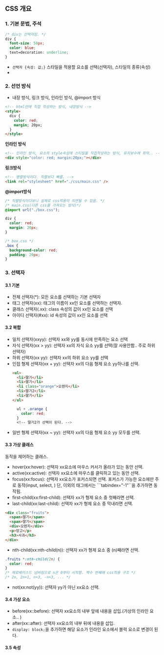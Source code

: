 ## CSS 개요
### 1. 기본 문법, 주석
```css
/* div는 선택자임. */
div {
  font-size: 50px;
  color: blue;
  text=decoration: underline;
}
```
- ```선택자 {속성: 값;}``` 스타일을 적용할 요소를 선택(선택자), 스타일의 종류(속성)
-  
### 2. 선언 방식
- 내장 방식, 링크 방식, 인라인 방식, @import 방식
```html
<!-- html안에 직접 작성하는 방식, 내장방식 -->
<style>
  div {
    color: red;
    margin; 20px;
  }
</style>
```
**인라인 방식**
```html
<!-- 인라인 방식, 요소의 style속성에 스티일을 직접작성하는 방식, 유지보수에 최악.. -->
<div style="color: red; margin:20px;"></div>
```
**링크방식**
```html
<!-- 병렬방식이다. 직렬보다 빠름. -->
<link rel="stylesheet" href="./css/main.css" />
```
**@import방식** 
```css
/* 직렬방식이다보니 실제로 css적용이 지연될 수 있음. */
/* main.css(다른 css를 가져오는 방식)*/
@import url("./box.css");

div {
  color: red;
  margin: 20px;
}

/* box.css */
.box {
  background-color: red;
  padding: 20px;
}
```

### 3. 선택자 
#### 3.1 기본
- 전체 선택자(*): 모든 요소를 선택하는 기본 선택자   
- 태그 선택자(xx): 태그의 이름이 xx인 요소를 선택하는 선택자.   
- 클래스 선택자(.xx): class 속성의 값이 xx인 요소를 선택   
- 아이디 선택자(#xx): id 속성의 값이 xx인 요소를 선택

#### 3.2 복합
- 일치 선택자(xxyy): 선택자 xx와 yy를 동시에 만족하는 요소 선택
- 자식 선택자(xx > yy): 선택자 xx의 자식 요소 yy를 선택(잘 사용안함.. 주로 하위 선택자)
- 하위 선택자(xx yy): 선택자 xx의 하위 요소 yy를 선택
- 인접 형제 선택자(xx + yy): 선택자 xx의 다음 형제 요소 yy하나를 선택.
  ```html
  <ul>
    <li>딸기</li>
    <li>딸기</li>
    <li class="orange">오렌지</li>
    <li>딸기2</li>
    <li>딸기</li>
  </ul>
  ```
  ```css
    ul + .orange {
      color: red;
    }
    <!-- 딸기2가 선택이 된다. -->
  ```
- 일반 형제 선택자(xx ~ yy): 선택자 xx의 다음 형제 요소 yy 모두를 선택.
#### 3.3 가상 클래스
동작을 제어하는 클래스.
- hover(xx:hover): 선택자 xx요소에 마우스 커서가 올라가 있는 동안 선택.
- active(xx:active): 선택자 xx요소에 마우스를 클릭하고 있는 동안 선택.
- focus(xx:focus): 선택자 xx요소가 포커스되면 선택. 포커스가 가능한 요소에만 주로 동작(input, select, ) 단, 이외의 태그에서는 ```tabindex="-1"``을 추가하면 동작됨.
- first-child(xx:first-child): 선택자 xx가 형제 요소 중 첫째라면 선택.
- last-child(xx:last-child): 선택자 xx가 형제 요소 중 막내라면 선택.
```html
<div class="fruits">
  <span>딸기</span>
  <span>딸기</span>
  <div>오렌지</div>
  <p>망고</p>
  <h3>사과</h3>  
</div>
  ```
- nth-child(xx:nth-child(n)): 선택자 xx가 형제 요소 중 (n)째라면 선택.
```css
.fruits *:nth-child(2n) {
  color: red;
}
/* 제로베이스드 넘버링으로 n은 0부터 시작함. 짝수 번째에 css적용 구조 */
/* 2n, 2n+1, n+3, -n+3, ... */
```
- not(xx:not(yy)): 선택자 yy가 아닌 xx요소 선택.

#### 3.4 가상 요소
- before(xx::before): 선택자 xx요소의 내부 앞에 내용을 삽입.(가상의 인라인 요소.. )
- after(xx::after): 선택자 xx요소의 내부 뒤에 내용을 삽입. 
- ```display: block;```을 추가하면 해당 요소가 인라인 요소에서 블럭 요소로 변경이 된다.
#### 3.5 속성